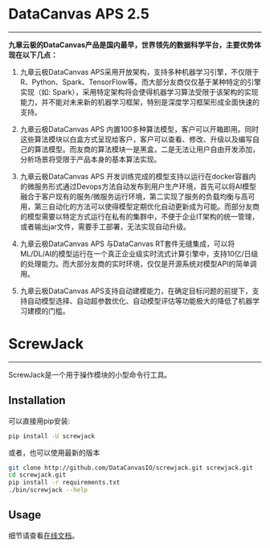 # DataCanvas APS 2.5
---

**九章云极的DataCanvas产品是国内最早，世界领先的数据科学平台，主要优势体现在以下几点：**

1. 九章云极DataCanvas APS采用开放架构，支持多种机器学习引擎，不仅限于R、Python、Spark、TensorFlow等。而大部分友商仅仅基于某种特定的引擎实现（如: Spark），采用特定架构将会使得机器学习算法受限于该架构的实现能力，并不能对未来新的机器学习框架，特别是深度学习框架形成全面快速的支持。

2. 九章云极DataCanvas APS 内置100多种算法模型，客户可以开箱即用。同时这些算法模块以白盒方式呈现给客户，客户可以查看、修改、升级以及编写自己的算法模型。而友商的算法模块一是黑盒，二是无法让用户自由开发添加，分析场景将受限于产品本身的基本算法实现。

3. 九章云极DataCanvas APS 开发训练完成的模型支持以运行在docker容器内的微服务形式通过Devops方法自动发布到用户生产环境，首先可以将AI模型融合于客户现有的服务/微服务运行环境，第二实现了服务的负载均衡与高可用，第三自动化的方法可以使得模型定期优化自动更新成为可能。而部分友商的模型需要以特定方式运行在私有的集群中，不便于企业IT架构的统一管理，或者输出jar文件，需要手工部署，无法实现自动升级。

4. 九章云极DataCanvas APS 与DataCanvas RT套件无缝集成，可以将ML/DL/AI的模型运行在一个真正企业级实时流式计算引擎中，支持10亿/日级的处理能力。而大部分友商的实时环境，仅仅是开源系统对模型API的简单调用。

5. 九章云极DataCanvas APS支持自动建模能力，在确定目标问题的前提下，支持自动模型选择、自动超参数优化、自动模型评估等功能极大的降低了机器学习建模的门槛。

# ScrewJack
---

ScrewJack是一个用于操作模块的小型命令行工具。

## Installation


可以直接用pip安装:

```sh
pip install -U screwjack
```

或者，也可以使用最新的版本

```sh
git clone http://github.com/DataCanvasIO/screwjack.git screwjack.git
cd screwjack.git
pip install -r requirements.txt
./bin/screwjack --help
```

## Usage

细节请查看[在线文档](http://screwjack.readthedocs.org)。


